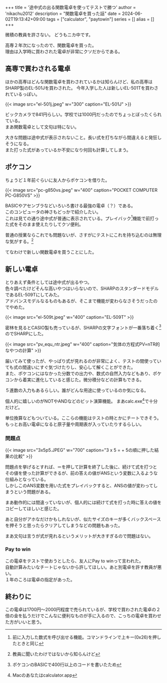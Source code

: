 +++
title = '途中式の出る関数電卓を使ってテストで勝つ'
author = 'nikachu2012'
description = "関数電卓を買った話"
date = 2024-06-02T19:13:42+09:00
tags = ["calculator", "paytowin"]
series = []
alias = []
+++

微積の教員を許さない。
どうもニカ中です。


高専２年次になったので、関数電卓を買った。  
理由は入学時に買わされた電卓が非常にクソだからである。

## 高専で買わされる電卓

ほかの高専はどんな関数電卓を買わされているかは知らんけど、私の高専はSHARP製のEL-501Jを買わされた。
今年入学した人は新しいEL-501Tを買わされているっぽい。

{{< image src="el-501j.jpeg" w="300" caption="EL-501J" >}}

ビックカメラで841円らしい。学校では1000円だったのでちょっとぼったくられている。  
まあ関数電卓として文句は特にない。  

大きな問題は途中式が表示されないこと。長い式を打ちながら間違えると発狂しそうになる。  
また打った式があっているか不安になり何回も計算してしまう。

## ポケコン
ちょうど１年前ぐらいに友人からポケコンを借りた。

{{< image src="pc-g850vs.jpeg" w="400" caption="POCKET COMPUTER PC-G850VS" >}}

BASICやアセンブラなどいろいろ書ける最強の電卓（？）である。  
このコンピュータの神さもどっかで紹介したい。  
これは見ての通り途中式が普通に表示されている。プレイバック[^playback]機能で前打った式をそのまま使えたりしてクソ便利。

普通の授業ならこれでも問題ないが、さすがにテストにこれを持ち込むのは無理な気がする。[^1]

てなわけで新しい関数電卓を買うことにした。

## 新しい電卓

とりあえず条件としては途中式が出るやつ。  
色々調べたけどそんな高いやつはいらないので、SHARPのスタンダードモデルであるEL-509Tにしてみた。  
アドバンスモデルなるものもあるが、そこまで機能が変わらなさそうだったのでやめた。  

{{< image src="el-509t.jpeg" w="400" caption="EL-509T" >}}


密林を見るとCASIO製も売っているが、SHARPの文字フォントが一番落ち着く[^2]のでSHARPにした。

{{< image src="pv_equ_ntr.jpeg" w="400" caption="気体の方程式PV=nTR的なやつの計算" >}}

届いてみて使ったが、やっぱり式が見れるのが非常によく、テストの間使っていても式の間違いにすぐ気づけたりし、安心して解くことができた。  
また、ポケコンにはなかった分数での出力や、数式の自然入力などもあり、ポケコンから着実に進化していると感じた。微分積分などの計算もできる。

５進数の入力もあるらしい。誰がどんな用途に使っているのか気になる。

個人的に嬉しいのがNOTやANDなどのビット演算機能。
まあcalc.exe[^3]で十分だけど。

単位換算などもついている。ここらの機能はテストの時とかにチートできそう。  
もっとお高い電卓になると原子量や周期表が入っていたりするらしい。

### 問題点

{{< image src="3x5p5.JPEG" w="700" caption="3 x 5 = + 5の順に押した結果の比較" >}}


問題点を挙げるとすれば、＝を押して計算を終了した後に、続けて式を打つと  
その値を使った計算ができるが、前の答えの値がANSという変数に入るような仕組みとなっている。  
しかしこのANS変数を用いた式をプレイバックすると、ANSの値が変わってしまうという問題がある。  

まあ動作的には間違っていないが、個人的には続けて式を打った時に答えの値をコピーしてほしいと感じた。

あと自分がアホなだけかもしれないが、似たサイズのキーが多くバックスペースを押そうと思ったらクリアしてしまうなどの問題もあった。

まあ文句は言うが式が見れるというメリットが大きすぎるので問題はない。

### Pay to win
この電卓をテストで使おうとしたら、友人にPay to winって言われた。  
自動計算みたいなチートじゃないから許してほしい。あと別電卓を許す教員が悪い。  
１年のころは電卓の指定があった。


## 終わりに
この電卓は1700円～2000円程度で売られているが、学校で買わされた電卓の２倍の金を払うだけでこんなに便利なものが手に入るので、こっちの電卓を買わせた方がいいと思う。


[^playback]:前に入力した数式を呼び出せる機能。コマンドラインで上キー(0x26)を押したときと同じ
[^1]: 教員に聞いたわけではないから知らんけど
[^2]: ポケコンのBASICで400行以上のコードを書いたため
[^3]: Macのあなたはcalculator.app
